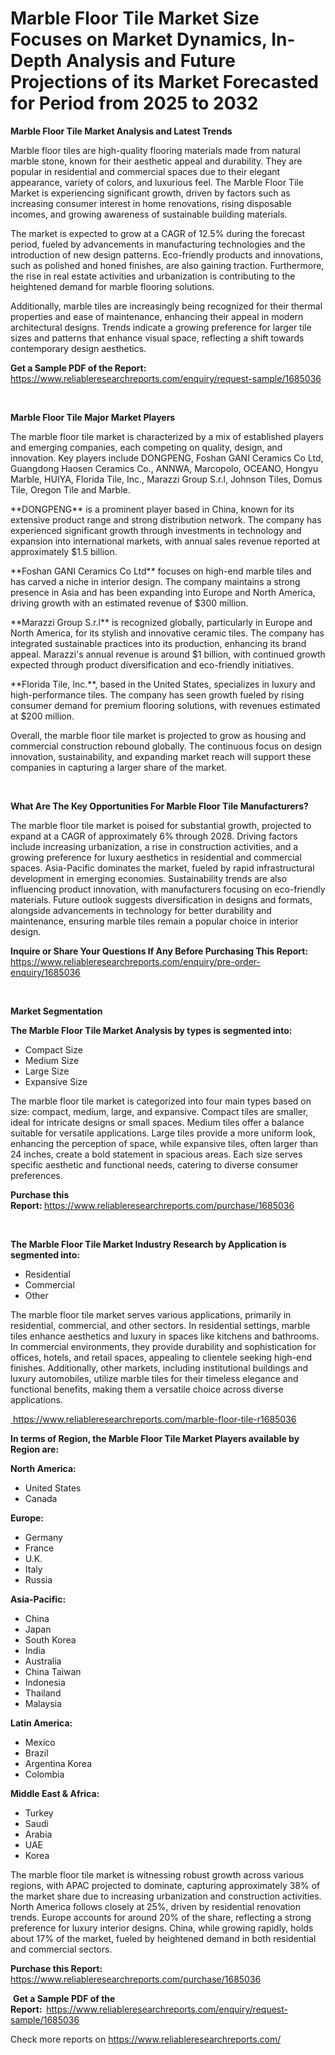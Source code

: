 <p><h1>Marble Floor Tile Market Size Focuses on Market Dynamics, In-Depth Analysis and Future Projections of its Market Forecasted for Period from 2025 to 2032</h1></p><p><strong>Marble Floor Tile Market Analysis and Latest Trends</strong></p>
<p><p>Marble floor tiles are high-quality flooring materials made from natural marble stone, known for their aesthetic appeal and durability. They are popular in residential and commercial spaces due to their elegant appearance, variety of colors, and luxurious feel. The Marble Floor Tile Market is experiencing significant growth, driven by factors such as increasing consumer interest in home renovations, rising disposable incomes, and growing awareness of sustainable building materials.</p><p>The market is expected to grow at a CAGR of 12.5% during the forecast period, fueled by advancements in manufacturing technologies and the introduction of new design patterns. Eco-friendly products and innovations, such as polished and honed finishes, are also gaining traction. Furthermore, the rise in real estate activities and urbanization is contributing to the heightened demand for marble flooring solutions. </p><p>Additionally, marble tiles are increasingly being recognized for their thermal properties and ease of maintenance, enhancing their appeal in modern architectural designs. Trends indicate a growing preference for larger tile sizes and patterns that enhance visual space, reflecting a shift towards contemporary design aesthetics.</p></p>
<p><strong>Get a Sample PDF of the Report:&nbsp;</strong> <a href="https://www.reliableresearchreports.com/enquiry/request-sample/1685036?utm_campaign=3051&utm_medium=2&utm_source=Github&utm_content=ia&utm_term=01042025&utm_id=marble-floor-tile">https://www.reliableresearchreports.com/enquiry/request-sample/1685036</a></p>
<p>&nbsp;</p>
<p><strong>Marble Floor Tile Major Market Players</strong></p>
<p><p>The marble floor tile market is characterized by a mix of established players and emerging companies, each competing on quality, design, and innovation. Key players include DONGPENG, Foshan GANI Ceramics Co Ltd, Guangdong Haosen Ceramics Co., ANNWA, Marcopolo, OCEANO, Hongyu Marble, HUIYA, Florida Tile, Inc., Marazzi Group S.r.l, Johnson Tiles, Domus Tile, Oregon Tile and Marble.</p><p>**DONGPENG** is a prominent player based in China, known for its extensive product range and strong distribution network. The company has experienced significant growth through investments in technology and expansion into international markets, with annual sales revenue reported at approximately $1.5 billion.</p><p>**Foshan GANI Ceramics Co Ltd** focuses on high-end marble tiles and has carved a niche in interior design. The company maintains a strong presence in Asia and has been expanding into Europe and North America, driving growth with an estimated revenue of $300 million.</p><p>**Marazzi Group S.r.l** is recognized globally, particularly in Europe and North America, for its stylish and innovative ceramic tiles. The company has integrated sustainable practices into its production, enhancing its brand appeal. Marazzi's annual revenue is around $1 billion, with continued growth expected through product diversification and eco-friendly initiatives.</p><p>**Florida Tile, Inc.**, based in the United States, specializes in luxury and high-performance tiles. The company has seen growth fueled by rising consumer demand for premium flooring solutions, with revenues estimated at $200 million. </p><p>Overall, the marble floor tile market is projected to grow as housing and commercial construction rebound globally. The continuous focus on design innovation, sustainability, and expanding market reach will support these companies in capturing a larger share of the market.</p></p>
<p>&nbsp;</p>
<p><strong>What Are The Key Opportunities For Marble Floor Tile Manufacturers?</strong></p>
<p><p>The marble floor tile market is poised for substantial growth, projected to expand at a CAGR of approximately 6% through 2028. Driving factors include increasing urbanization, a rise in construction activities, and a growing preference for luxury aesthetics in residential and commercial spaces. Asia-Pacific dominates the market, fueled by rapid infrastructural development in emerging economies. Sustainability trends are also influencing product innovation, with manufacturers focusing on eco-friendly materials. Future outlook suggests diversification in designs and formats, alongside advancements in technology for better durability and maintenance, ensuring marble tiles remain a popular choice in interior design.</p></p>
<p><strong>Inquire or Share Your Questions If Any Before Purchasing This Report:</strong> <a href="https://www.reliableresearchreports.com/enquiry/pre-order-enquiry/1685036?utm_campaign=3051&utm_medium=2&utm_source=Github&utm_content=ia&utm_term=01042025&utm_id=marble-floor-tile">https://www.reliableresearchreports.com/enquiry/pre-order-enquiry/1685036</a></p>
<p>&nbsp;</p>
<p><strong>Market Segmentation</strong></p>
<p><strong>The Marble Floor Tile Market Analysis by types is segmented into:</strong></p>
<p><ul><li>Compact Size</li><li>Medium Size</li><li>Large Size</li><li>Expansive Size</li></ul></p>
<p><p>The marble floor tile market is categorized into four main types based on size: compact, medium, large, and expansive. Compact tiles are smaller, ideal for intricate designs or small spaces. Medium tiles offer a balance suitable for versatile applications. Large tiles provide a more uniform look, enhancing the perception of space, while expansive tiles, often larger than 24 inches, create a bold statement in spacious areas. Each size serves specific aesthetic and functional needs, catering to diverse consumer preferences.</p></p>
<p><strong>Purchase this Report:&nbsp;</strong><a href="https://www.reliableresearchreports.com/purchase/1685036?utm_campaign=3051&utm_medium=2&utm_source=Github&utm_content=ia&utm_term=01042025&utm_id=marble-floor-tile">https://www.reliableresearchreports.com/purchase/1685036</a></p>
<p>&nbsp;</p>
<p><strong>The Marble Floor Tile Market Industry Research by Application is segmented into:</strong></p>
<p><ul><li>Residential</li><li>Commercial</li><li>Other</li></ul></p>
<p><p>The marble floor tile market serves various applications, primarily in residential, commercial, and other sectors. In residential settings, marble tiles enhance aesthetics and luxury in spaces like kitchens and bathrooms. In commercial environments, they provide durability and sophistication for offices, hotels, and retail spaces, appealing to clientele seeking high-end finishes. Additionally, other markets, including institutional buildings and luxury automobiles, utilize marble tiles for their timeless elegance and functional benefits, making them a versatile choice across diverse applications.</p></p>
<p><a href="https://www.reliableresearchreports.com/marble-floor-tile-r1685036?utm_campaign=3051&utm_medium=2&utm_source=Github&utm_content=ia&utm_term=01042025&utm_id=marble-floor-tile">&nbsp;https://www.reliableresearchreports.com/marble-floor-tile-r1685036</a></p>
<p><strong>In terms of Region, the Marble Floor Tile Market Players available by Region are:</strong></p>
<p>
    <p> <strong> North America: </strong>
        <ul>
            <li>United States</li>
            <li>Canada</li>
        </ul>
        </p> 
    <p> <strong> Europe: </strong>
        <ul>
            <li>Germany</li>
            <li>France</li>
            <li>U.K.</li>
            <li>Italy</li>
            <li>Russia</li>
        </ul>
        </p> 
    <p> <strong> Asia-Pacific: </strong>
        <ul>
            <li>China</li>
            <li>Japan</li>
            <li>South Korea</li>
            <li>India</li>
            <li>Australia</li>
            <li>China Taiwan</li>
            <li>Indonesia</li>
            <li>Thailand</li>
            <li>Malaysia</li>
        </ul>
        </p> 
    <p> <strong> Latin America: </strong>
        <ul>
            <li>Mexico</li>
            <li>Brazil</li>
            <li>Argentina Korea</li>
            <li>Colombia</li>
        </ul>
        </p> 
    <p> <strong> Middle East & Africa: </strong>
        <ul>
            <li>Turkey</li>
            <li>Saudi</li>
            <li>Arabia</li>
            <li>UAE</li>
            <li>Korea</li>
        </ul>
    </p>
    </p>
<p><p>The marble floor tile market is witnessing robust growth across various regions, with APAC projected to dominate, capturing approximately 38% of the market share due to increasing urbanization and construction activities. North America follows closely at 25%, driven by residential renovation trends. Europe accounts for around 20% of the share, reflecting a strong preference for luxury interior designs. China, while growing rapidly, holds about 17% of the market, fueled by heightened demand in both residential and commercial sectors.</p></p>
<p><strong>Purchase this Report: </strong><a href="https://www.reliableresearchreports.com/purchase/1685036?utm_campaign=3051&utm_medium=2&utm_source=Github&utm_content=ia&utm_term=01042025&utm_id=marble-floor-tile">https://www.reliableresearchreports.com/purchase/1685036</a></p>
<p>&nbsp;<strong>Get a Sample PDF of the Report:&nbsp;&nbsp;</strong><a href="https://www.reliableresearchreports.com/enquiry/request-sample/1685036?utm_campaign=3051&utm_medium=2&utm_source=Github&utm_content=ia&utm_term=01042025&utm_id=marble-floor-tile">https://www.reliableresearchreports.com/enquiry/request-sample/1685036</a></p>
<p><strong></strong></p>
<p>Check more reports on <a href="https://www.reliableresearchreports.com/?utm_campaign=3051&utm_medium=2&utm_source=Github&utm_content=ia&utm_term=01042025&utm_id=marble-floor-tile">https://www.reliableresearchreports.com/</a></p>